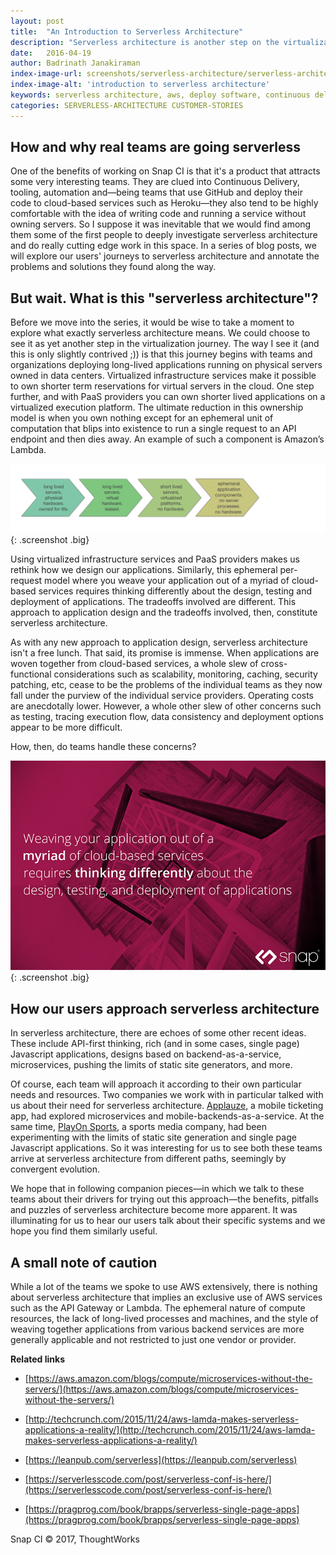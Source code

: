 ```yaml
---
layout: post
title:  "An Introduction to Serverless Architecture"
description: "Serverless architecture is another step on the virtualization journey"
date:   2016-04-19
author: Badrinath Janakiraman
index-image-url: screenshots/serverless-architecture/serverless-architecture.png
index-image-alt: 'introduction to serverless architecture'
keywords: serverless architecture, aws, deploy software, continuous delivery, software delivery, lambda, PaaS
categories: SERVERLESS-ARCHITECTURE CUSTOMER-STORIES
---
```



## How and why real teams are going serverless

One of the benefits of working on Snap CI is that it's a product that attracts some very interesting teams. They are clued into Continuous Delivery, tooling, automation and—being teams that use GitHub and deploy their code to cloud-based services such as Heroku—they also tend to be highly comfortable with the idea of writing code and running a service without owning servers. So I suppose it was inevitable that we would find among them some of the first people to deeply investigate serverless architecture and do really cutting edge work in this space. In a series of blog posts, we will explore our users' journeys to serverless architecture and annotate the problems and solutions they found along the way.

## But wait. What is this "serverless architecture"?

Before we move into the series, it would be wise to take a moment to explore what exactly serverless architecture means. We could choose to see it as yet another step in the virtualization journey. The way I see it (and this is only slightly contrived ;)) is that this journey begins with teams and organizations deploying long-lived applications running on physical servers owned in data centers. Virtualized infrastructure services make it possible to own shorter term reservations for virtual servers in the cloud. One step further, and with PaaS providers you can own shorter lived applications on a virtualized execution platform. The ultimate reduction in this ownership model is when you own nothing except for an ephemeral unit of computation that blips into existence to run a single request to an API endpoint and then dies away. An example of such a component is Amazon’s Lambda.

![history serverless architecture](/assets/images/screenshots/serverless-architecture/history-of-serverless-architecture.png){: .screenshot .big}

Using virtualized infrastructure services and PaaS providers makes us rethink how we design our applications. Similarly, this ephemeral per-request model where you weave your application out of a myriad of cloud-based services requires thinking differently about the design, testing and deployment of applications. The tradeoffs involved are different. This approach to application design and the tradeoffs involved, then, constitute serverless architecture.

As with any new approach to application design, serverless architecture isn't a free lunch. That said, its promise is immense. When applications are woven together from cloud-based services, a whole slew of cross-functional considerations such as scalability, monitoring, caching, security patching, etc, cease to be the problems of the individual teams as they now fall under the purview of the individual service providers. Operating costs are anecdotally lower. However, a whole other slew of other concerns such as testing, tracing execution flow, data consistency and deployment options appear to be more difficult.

How, then, do teams handle these concerns?

![introduction to serverless architecture](/assets/images/screenshots/serverless-architecture/serverless-architecture.png){: .screenshot .big}

## How our users approach serverless architecture

In serverless architecture, there are echoes of some other recent ideas. These include API-first thinking, rich (and in some cases, single page) Javascript applications, designs based on backend-as-a-service, microservices, pushing the limits of static site generators, and more.

Of course, each team will approach it according to their own particular needs and resources. Two companies we work with in particular talked with us about their need for serverless architecture. [Applauze](https://www.applauze.com/), a mobile ticketing app, had explored microservices and mobile-backends-as-a-service. At the same time, [PlayOn Sports](http://www.playonsports.com/), a sports media company, had been experimenting with the limits of static site generation and single page Javascript applications. So it was interesting for us to see both these teams arrive at serverless architecture from different paths, seemingly by convergent evolution.

We hope that in following companion pieces—in which we talk to these teams about their drivers for trying out this approach—the benefits, pitfalls and puzzles of serverless architecture become more apparent. It was illuminating for us to hear our users talk about their specific systems and we hope you find them similarly useful.

## A small note of caution

While a lot of the teams we spoke to use AWS extensively, there is nothing about serverless architecture that implies an exclusive use of AWS services such as the API Gateway or Lambda. The ephemeral nature of compute resources, the lack of long-lived processes and machines, and the style of weaving together applications from various backend services are more generally applicable and not restricted to just one vendor or provider.

**Related links**

* [https://aws.amazon.com/blogs/compute/microservices-without-the-servers/](https://aws.amazon.com/blogs/compute/microservices-without-the-servers/)

* [http://techcrunch.com/2015/11/24/aws-lamda-makes-serverless-applications-a-reality/](http://techcrunch.com/2015/11/24/aws-lamda-makes-serverless-applications-a-reality/)

* [https://leanpub.com/serverless](https://leanpub.com/serverless)

* [https://serverlesscode.com/post/serverless-conf-is-here/](https://serverlesscode.com/post/serverless-conf-is-here/)

* [https://pragprog.com/book/brapps/serverless-single-page-apps](https://pragprog.com/book/brapps/serverless-single-page-apps)

 
Snap CI © 2017, ThoughtWorks
